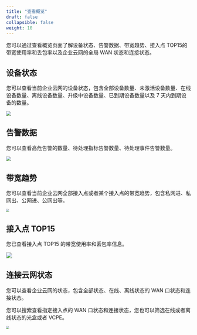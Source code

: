 ```yaml
---
title: "查看概览"
draft: false
collapsible: false
weight: 10
---
```


您可以通过查看概览页面了解设备状态、告警数据、带宽趋势、接入点 TOP15的带宽使用率和丢包率以及企业云网的全局 WAN 状态和连接状态。

## 设备状态

您可以查看当前企业云网的设备状态，包含全部设备数量、未激活设备数量、在线设备数量、离线设备数量、升级中设备数量、已到期设备数量以及 7 天内到期设备的数量。

<img src="../../../_images/um_overview_device_status.png" style="zoom:80%;" />

## 告警数据

您可以查看高危告警的数量、待处理指标告警数量、待处理事件告警数量。

<img src="../../../_images/um_overview_alarm_status.png" style="zoom:80%;" />

## 带宽趋势

您可以查看当前企业云网全部接入点或者某个接入点的带宽趋势，包含私网进、私网出、公网进、公网出等。

<img src="../../../_images/um_overview_bandwidth_trend.png" style="zoom:50%;" />

## 接入点 TOP15

您已查看接入点 TOP15 的带宽使用率和丢包率信息。

![](../../../_images/um_overview_access_top15.png)

## 连接云网状态

您可以查看企业云网的状态，包含全部状态、在线、离线状态的 WAN 口状态和连接状态。

您可以搜索查看指定接入点的 WAN 口状态和连接状态，您也可以筛选在线或者离线状态的光盒或者 VCPE。

<img src="../../../_images/um_overview_wan_status.png" style="zoom:50%;" />





